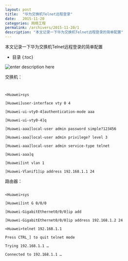 ```yaml
---
layout: post
title:  "华为交换机Telnet远程登录"
date:   2015-11-20
categories: 网络工程
permalink: /archivers/2015-11-20/1
description: "本文记录一下华为交换机Telnet远程登录的简单配置"
---
```


本文记录一下华为交换机Telnet远程登录的简单配置
<!--more-->
* 目录
{:toc}


![enter description here][1]


交换机：

```


<Huawei>sys

[Huawei]user-interface vty 0 4

[Huawei-ui-vty0-4]authentication-mode aaa

[Huawei-ui-vty0-4]q

[Huawei-aaa]local-user admin password simple?123456

[Huawei-aaa]local-user admin privilege? level 3

[Huawei-aaa]local-user admin service-type telnet

[Huawei-aaa]q

[Huawei]int vlan 1

[Huawei-Vlanif1]ip address 192.168.1.1 24
```

路由器：


```

<Huawei>sys

[Huawei]int G 0/0/0

[Huawei-GigabitEthernet0/0/0]ip add

[Huawei-GigabitEthernet0/0/0]ip address 192.168.1.2 24

<Huawei>telnet 192.168.1.1

Press CTRL_] to quit telnet mode

Trying 192.168.1.1 …

Connected to 192.168.1.1 …
```

[1]: https://rvn0xsy.oss-cn-shanghai.aliyuncs.com/2018-3-16/0x05.png "0x05"
  
  